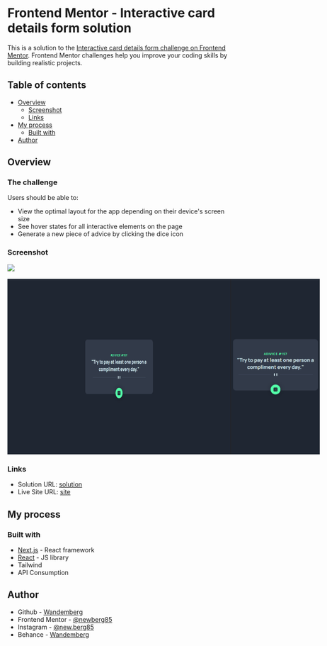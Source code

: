 # Frontend Mentor - Interactive card details form solution

This is a solution to the [Interactive card details form challenge on Frontend Mentor](https://www.frontendmentor.io/challenges/interactive-card-details-form-XpS8cKZDWw). Frontend Mentor challenges help you improve your coding skills by building realistic projects. 

## Table of contents

- [Overview](#overview)
  - [Screenshot](#screenshot)
  - [Links](#links)
- [My process](#my-process)
  - [Built with](#built-with)
- [Author](#author)

## Overview

### The challenge

Users should be able to:

- View the optimal layout for the app depending on their device's screen size
- See hover states for all interactive elements on the page
- Generate a new piece of advice by clicking the dice icon

### Screenshot

![](./screenshot.jpg)

<div style="display:flex; width:100%">
<img src="public/assets/images/desktop.png" width="100%">
<img src="public/assets/images/mobile.png" width="40%">
</div>



### Links

- Solution URL: [solution](https://github.com/newberg85/advice-generator-app)
- Live Site URL: [site](https://advice-generator-app-xi-five.vercel.app/)

## My process

### Built with

- [Next.js](https://nextjs.org/) - React framework
- [React](https://reactjs.org/) - JS library
- Tailwind
- API Consumption


## Author

- Github - [Wandemberg](https://github.com/newberg85)
- Frontend Mentor - [@newberg85](https://www.frontendmentor.io/profile/newberg85)
- Instagram - [@new.berg85](https://www.instagram.com/new.berg85/)
- Behance - [Wandemberg](https://www.behance.net/bergviana)



